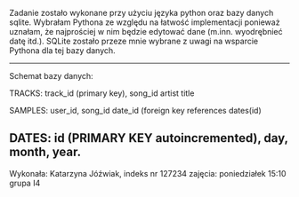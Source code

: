 Zadanie zostało wykonane przy użyciu języka python oraz bazy danych sqlite. Wybrałam Pythona ze względu na łatwość implementacji ponieważ uznałam, że najprościej w nim będzie edytować dane (m.inn. wyodrębnieć datę itd.). SQLite zostało przeze mnie wybrane z uwagi na wsparcie Pythona dla tej bazy danych.

----------------------------------------
Schemat bazy danych:

TRACKS:
track_id (primary key),
song_id
artist
title

SAMPLES:
user_id,
song_id
date_id (foreign key references dates(id)

DATES:
id (PRIMARY KEY autoincremented),
day,
month,
year.
-----------------------------------------------
Wykonała: Katarzyna Jóźwiak, indeks nr 127234
zajęcia: poniedziałek 15:10
grupa I4